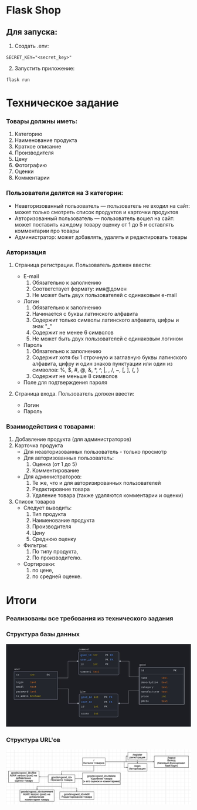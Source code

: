 # Flask Shop

## Для запуска:

1. Создать .env:

```
SECRET_KEY="<secret_key>"
```

2. Запустить приложение:

``` 
flask run
```

# Техническое задание

### Товары должны иметь:

1. Категорию
2. Наименование продукта
3. Краткое описание
4. Производителя
5. Цену
6. Фотографию
7. Оценки
8. Комментарии

### Пользователи делятся на 3 категории:

- Неавторизованный пользователь — пользователь не входил на сайт: может только смотреть список продуктов и карточки
  продуктов
- Авторизованный пользователь — пользователь вошел на сайт: может поставить каждому товару оценку от 1 до 5 и оставлять
  комментарии про товары
- Администратор: может добавлять, удалять и редактировать товары

### Авторизация

1. Страница регистрации. Пользователь должен ввести:
    - E-mail
        1. Обязательно к заполнению
        2. Соответствует формату: имя@домен
        3. Не может быть двух пользователей с одинаковым e-mail
    - Логин
        1. Обязательно к заполнению
        2. Начинается с буквы латинского алфавита
        3. Содержит только символы латинского алфавита, цифры и знак "_"
        4. Содержит не менее 6 символов
        5. Не может быть двух пользователей с одинаковым логином
    - Пароль
        1. Обязательно к заполнению
        2. Содержит хотя бы 1 строчную и заглавную буквы латинского алфавита, цифру и один знаков пунктуации или один из
           символов: %, $, #, @, &, *, ^, |, \, /, ~, [, ], {, }
        3. Содержит не меньше 8 символов
    - Поле для подтверждения пароля

2. Страница входа. Пользователь должен ввести:
    - Логин
    - Пароль

### Взаимодействия с товарами:

1. Добавление продукта (для администраторов)
2. Карточка продукта
    - Для неавторизованных пользователь - только просмотр
    - Для авторизованных пользователь:
        1. Оценка (от 1 до 5)
        2. Комментирование
    - Для администраторов:
        1. Те же, что и для авторизированных пользователей
        2. Редактировние товара
        3. Удаление товара (также удаляются комментарии и оценки)
3. Список товаров
    - Следует выводить:
        1. Тип продукта
        2. Наименование продукта
        3. Производителя
        4. Цену
        5. Среднюю оценку
    - Фильтры:
        1. По типу продукта,
        2. По производителю.
    - Сортировки:
        1. по цене,
        2. по средней оценке.

# Итоги

### Реализованы все требования из технического задания

### Структура базы данных

![Структура базы данных](img_readme/tables.jpg)

### Структура URL'ов

![Структура базы данных](img_readme/urls.png)
